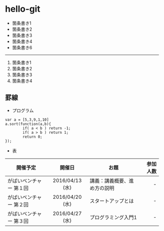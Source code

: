 # hello-git
 * 箇条書き1
 * 箇条書き2
 * 箇条書き3
 * 箇条書き4
 * 箇条書き6

----

 1. 箇条書き1
 1. 箇条書き2
 1. 箇条書き3
 1. 箇条書き4

罫線
----
* プログラム
```
var a = [5,3,9,1,10]
a.sort(function(a,b){
        if( a < b ) return -1;
        if( a > b ) return 1;
        return 0;
});
```
 * 表

| 開催予定        | 開催日          | お題                 | 参加人数|
| --------------- |:---------------:| -------------------- | -------:|
| がばいベンチャー 第１回 | 2016/04/13 (水) | 講義：講義概要、進め方の説明        | -     |
| がばいベンチャー 第２回 | 2016/04/20 (水) | スタートアップとは | -     |
| がばいベンチャー 第３回 | 2016/04/27 (水) | プログラミング入門1 | -       
